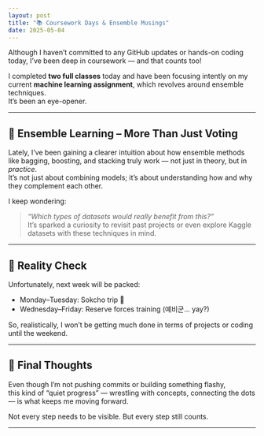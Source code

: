 ```yaml
---
layout: post
title: "📚 Coursework Days & Ensemble Musings"
date: 2025-05-04
---
```


Although I haven’t committed to any GitHub updates or hands-on coding today, I’ve been deep in coursework — and that counts too!  

I completed **two full classes** today and have been focusing intently on my current **machine learning assignment**, which revolves around ensemble techniques.  
It’s been an eye-opener.

---

## 🧠 Ensemble Learning – More Than Just Voting

Lately, I’ve been gaining a clearer intuition about how ensemble methods like bagging, boosting, and stacking truly work — not just in theory, but in *practice*.  
It’s not just about combining models; it’s about understanding how and why they complement each other.

I keep wondering:  
> *“Which types of datasets would really benefit from this?”*  
It’s sparked a curiosity to revisit past projects or even explore Kaggle datasets with these techniques in mind.

---

## 🛑 Reality Check

Unfortunately, next week will be packed:  
- Monday–Tuesday: Sokcho trip 🌊  
- Wednesday–Friday: Reserve forces training (예비군... yay?)  

So, realistically, I won’t be getting much done in terms of projects or coding until the weekend.

---

## 💬 Final Thoughts

Even though I’m not pushing commits or building something flashy,  
this kind of “quiet progress” — wrestling with concepts, connecting the dots — is what keeps me moving forward.

Not every step needs to be visible. But every step still counts.

---


